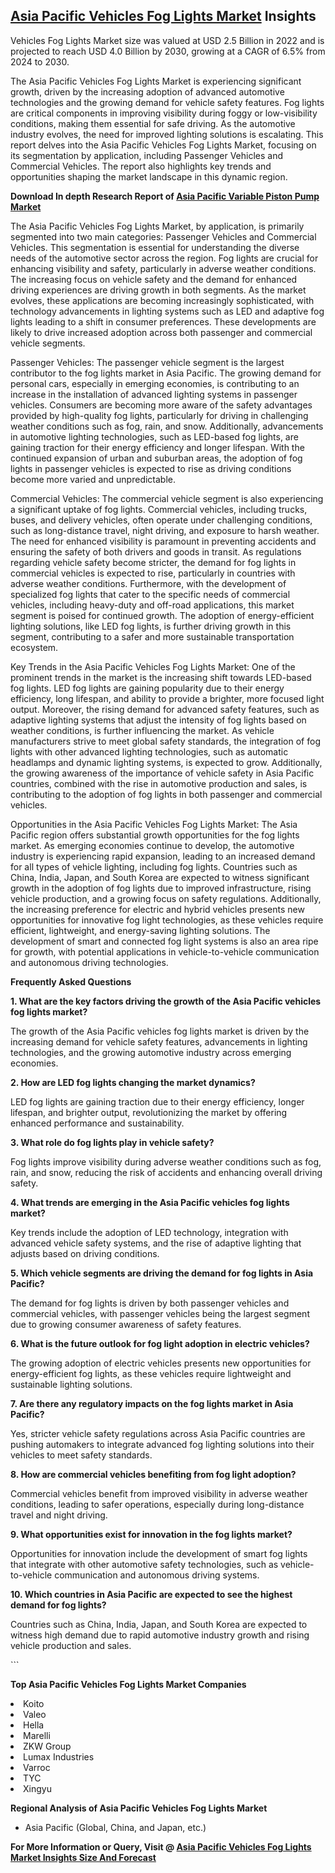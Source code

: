 <h2><a href="https://www.verifiedmarketreports.com/download-sample/?rid=519530&amp;utm_source=Github-Feb&amp;utm_medium=219" target="_blank">Asia Pacific Vehicles Fog Lights Market</a> Insights</h2><p>Vehicles Fog Lights Market size was valued at USD 2.5 Billion in 2022 and is projected to reach USD 4.0 Billion by 2030, growing at a CAGR of 6.5% from 2024 to 2030.</p><p><p>The Asia Pacific Vehicles Fog Lights Market is experiencing significant growth, driven by the increasing adoption of advanced automotive technologies and the growing demand for vehicle safety features. Fog lights are critical components in improving visibility during foggy or low-visibility conditions, making them essential for safe driving. As the automotive industry evolves, the need for improved lighting solutions is escalating. This report delves into the Asia Pacific Vehicles Fog Lights Market, focusing on its segmentation by application, including Passenger Vehicles and Commercial Vehicles. The report also highlights key trends and opportunities shaping the market landscape in this dynamic region. </p> <p><p><strong>Download In depth Research Report of <a href="https://www.verifiedmarketreports.com/download-sample/?rid=236118&amp;utm_source=Pulse-Dec&amp;utm_medium=219" target="_blank">Asia Pacific Variable Piston Pump Market</a></strong></p></p> <p>The Asia Pacific Vehicles Fog Lights Market, by application, is primarily segmented into two main categories: Passenger Vehicles and Commercial Vehicles. This segmentation is essential for understanding the diverse needs of the automotive sector across the region. Fog lights are crucial for enhancing visibility and safety, particularly in adverse weather conditions. The increasing focus on vehicle safety and the demand for enhanced driving experiences are driving growth in both segments. As the market evolves, these applications are becoming increasingly sophisticated, with technology advancements in lighting systems such as LED and adaptive fog lights leading to a shift in consumer preferences. These developments are likely to drive increased adoption across both passenger and commercial vehicle segments.</p> <p>Passenger Vehicles: The passenger vehicle segment is the largest contributor to the fog lights market in Asia Pacific. The growing demand for personal cars, especially in emerging economies, is contributing to an increase in the installation of advanced lighting systems in passenger vehicles. Consumers are becoming more aware of the safety advantages provided by high-quality fog lights, particularly for driving in challenging weather conditions such as fog, rain, and snow. Additionally, advancements in automotive lighting technologies, such as LED-based fog lights, are gaining traction for their energy efficiency and longer lifespan. With the continued expansion of urban and suburban areas, the adoption of fog lights in passenger vehicles is expected to rise as driving conditions become more varied and unpredictable.</p> <p>Commercial Vehicles: The commercial vehicle segment is also experiencing a significant uptake of fog lights. Commercial vehicles, including trucks, buses, and delivery vehicles, often operate under challenging conditions, such as long-distance travel, night driving, and exposure to harsh weather. The need for enhanced visibility is paramount in preventing accidents and ensuring the safety of both drivers and goods in transit. As regulations regarding vehicle safety become stricter, the demand for fog lights in commercial vehicles is expected to rise, particularly in countries with adverse weather conditions. Furthermore, with the development of specialized fog lights that cater to the specific needs of commercial vehicles, including heavy-duty and off-road applications, this market segment is poised for continued growth. The adoption of energy-efficient lighting solutions, like LED fog lights, is further driving growth in this segment, contributing to a safer and more sustainable transportation ecosystem.</p> <p>Key Trends in the Asia Pacific Vehicles Fog Lights Market: One of the prominent trends in the market is the increasing shift towards LED-based fog lights. LED fog lights are gaining popularity due to their energy efficiency, long lifespan, and ability to provide a brighter, more focused light output. Moreover, the rising demand for advanced safety features, such as adaptive lighting systems that adjust the intensity of fog lights based on weather conditions, is further influencing the market. As vehicle manufacturers strive to meet global safety standards, the integration of fog lights with other advanced lighting technologies, such as automatic headlamps and dynamic lighting systems, is expected to grow. Additionally, the growing awareness of the importance of vehicle safety in Asia Pacific countries, combined with the rise in automotive production and sales, is contributing to the adoption of fog lights in both passenger and commercial vehicles.</p> <p>Opportunities in the Asia Pacific Vehicles Fog Lights Market: The Asia Pacific region offers substantial growth opportunities for the fog lights market. As emerging economies continue to develop, the automotive industry is experiencing rapid expansion, leading to an increased demand for all types of vehicle lighting, including fog lights. Countries such as China, India, Japan, and South Korea are expected to witness significant growth in the adoption of fog lights due to improved infrastructure, rising vehicle production, and a growing focus on safety regulations. Additionally, the increasing preference for electric and hybrid vehicles presents new opportunities for innovative fog light technologies, as these vehicles require efficient, lightweight, and energy-saving lighting solutions. The development of smart and connected fog light systems is also an area ripe for growth, with potential applications in vehicle-to-vehicle communication and autonomous driving technologies.</p> <p><b>Frequently Asked Questions</b></p> <p><b>1. What are the key factors driving the growth of the Asia Pacific vehicles fog lights market?</b></p> <p>The growth of the Asia Pacific vehicles fog lights market is driven by the increasing demand for vehicle safety features, advancements in lighting technologies, and the growing automotive industry across emerging economies.</p> <p><b>2. How are LED fog lights changing the market dynamics?</b></p> <p>LED fog lights are gaining traction due to their energy efficiency, longer lifespan, and brighter output, revolutionizing the market by offering enhanced performance and sustainability.</p> <p><b>3. What role do fog lights play in vehicle safety?</b></p> <p>Fog lights improve visibility during adverse weather conditions such as fog, rain, and snow, reducing the risk of accidents and enhancing overall driving safety.</p> <p><b>4. What trends are emerging in the Asia Pacific vehicles fog lights market?</b></p> <p>Key trends include the adoption of LED technology, integration with advanced vehicle safety systems, and the rise of adaptive lighting that adjusts based on driving conditions.</p> <p><b>5. Which vehicle segments are driving the demand for fog lights in Asia Pacific?</b></p> <p>The demand for fog lights is driven by both passenger vehicles and commercial vehicles, with passenger vehicles being the largest segment due to growing consumer awareness of safety features.</p> <p><b>6. What is the future outlook for fog light adoption in electric vehicles?</b></p> <p>The growing adoption of electric vehicles presents new opportunities for energy-efficient fog lights, as these vehicles require lightweight and sustainable lighting solutions.</p> <p><b>7. Are there any regulatory impacts on the fog lights market in Asia Pacific?</b></p> <p>Yes, stricter vehicle safety regulations across Asia Pacific countries are pushing automakers to integrate advanced fog lighting solutions into their vehicles to meet safety standards.</p> <p><b>8. How are commercial vehicles benefiting from fog light adoption?</b></p> <p>Commercial vehicles benefit from improved visibility in adverse weather conditions, leading to safer operations, especially during long-distance travel and night driving.</p> <p><b>9. What opportunities exist for innovation in the fog lights market?</b></p> <p>Opportunities for innovation include the development of smart fog lights that integrate with other automotive safety technologies, such as vehicle-to-vehicle communication and autonomous driving systems.</p> <p><b>10. Which countries in Asia Pacific are expected to see the highest demand for fog lights?</b></p> <p>Countries such as China, India, Japan, and South Korea are expected to witness high demand due to rapid automotive industry growth and rising vehicle production and sales.</p> ```</p><p><strong>Top Asia Pacific Vehicles Fog Lights Market Companies</strong></p><div data-test-id=""><p><li>Koito</li><li> Valeo</li><li> Hella</li><li> Marelli</li><li> ZKW Group</li><li> Lumax Industries</li><li> Varroc</li><li> TYC</li><li> Xingyu</li></p><div><strong>Regional Analysis of&nbsp;Asia Pacific Vehicles Fog Lights Market</strong></div><ul><li dir="ltr"><p dir="ltr">Asia Pacific (Global, China, and Japan, etc.)</p></li></ul><p><strong>For More Information or Query, Visit @&nbsp;</strong><strong><a href="https://www.verifiedmarketreports.com/product/vehicles-fog-lights-market-size-and-forecast/?utm_source=Github-Feb&amp;utm_medium=219" target="_blank">Asia Pacific Vehicles Fog Lights Market Insights Size And Forecast</a></strong></p></div><h2>&nbsp;</h2><div data-test-id="">&nbsp;</div>

